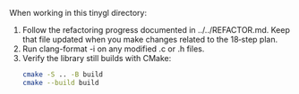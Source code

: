 When working in this tinygl directory:

1. Follow the refactoring progress documented in ../../REFACTOR.md. Keep that file updated when you make changes related to the 18‑step plan.
2. Run clang-format -i on any modified .c or .h files.
3. Verify the library still builds with CMake:
   ```bash
   cmake -S .. -B build
   cmake --build build
   ```
